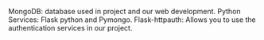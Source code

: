 MongoDB: database used in project and our web development.
Python Services: Flask python and Pymongo.
Flask-httpauth: Allows you to use the authentication services in our project.

